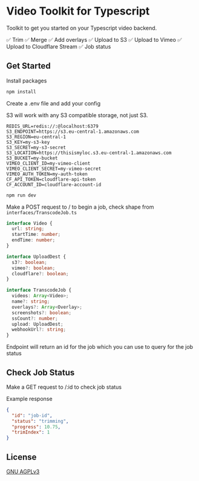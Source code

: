 # Video Toolkit for Typescript

Toolkit to get you started on your Typescript video backend.

✅ Trim
✅ Merge
✅ Add overlays
✅ Upload to S3
✅ Upload to Vimeo
✅ Upload to Cloudflare Stream
✅ Job status

## Get Started

Install packages

```bash
npm install
```

Create a .env file and add your config

S3 will work with any S3 compatible storage, not just S3.

```
REDIS_URL=redis://:@localhost:6379
S3_ENDPOINT=https://s3.eu-central-1.amazonaws.com
S3_REGION=eu-central-1
S3_KEY=my-s3-key
S3_SECRET=my-s3-secret
S3_LOCATION=https://thisismyloc.s3.eu-central-1.amazonaws.com
S3_BUCKET=my-bucket
VIMEO_CLIENT_ID=my-vimeo-client
VIMEO_CLIENT_SECRET=my-vimeo-secret
VIMEO_AUTH_TOKEN=my-auth-token
CF_API_TOKEN=cloudflare-api-token
CF_ACCOUNT_ID=cloudflare-account-id
```

```bash
npm run dev
```

Make a POST request to / to begin a job, check shape from `interfaces/TranscodeJob.ts`

```typescript
interface Video {
  url: string;
  startTime: number;
  endTime: number;
}

interface UploadDest {
  s3?: boolean;
  vimeo?: boolean;
  cloudflare?: boolean;
}

interface TranscodeJob {
  videos: Array<Video>;
  name?: string;
  overlays?: Array<Overlay>;
  screenshots?: boolean;
  ssCount?: number;
  upload: UploadDest;
  webhookUrl?: string;
}
```

Endpoint will return an id for the job which you can use to query for the job status

## Check Job Status

Make a GET request to /:id to check job status

Example response

```json
{
  "id": "job-id",
  "status": "trimming",
  "progress": 10.75,
  "trimIndex": 1
}
```

## License

[GNU AGPLv3](https://choosealicense.com/licenses/agpl-3.0/)
